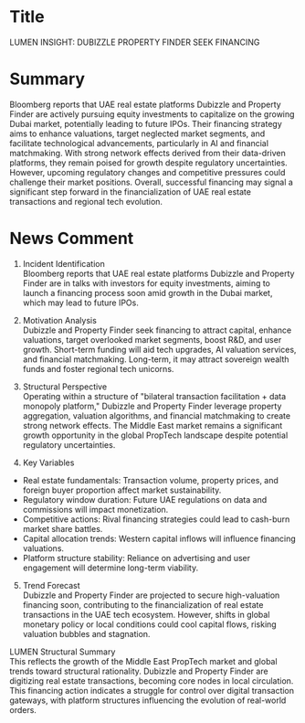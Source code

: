 # Title
LUMEN INSIGHT: DUBIZZLE PROPERTY FINDER SEEK FINANCING

# Summary
Bloomberg reports that UAE real estate platforms Dubizzle and Property Finder are actively pursuing equity investments to capitalize on the growing Dubai market, potentially leading to future IPOs. Their financing strategy aims to enhance valuations, target neglected market segments, and facilitate technological advancements, particularly in AI and financial matchmaking. With strong network effects derived from their data-driven platforms, they remain poised for growth despite regulatory uncertainties. However, upcoming regulatory changes and competitive pressures could challenge their market positions. Overall, successful financing may signal a significant step forward in the financialization of UAE real estate transactions and regional tech evolution.

# News Comment
1. Incident Identification  
Bloomberg reports that UAE real estate platforms Dubizzle and Property Finder are in talks with investors for equity investments, aiming to launch a financing process soon amid growth in the Dubai market, which may lead to future IPOs.

2. Motivation Analysis  
Dubizzle and Property Finder seek financing to attract capital, enhance valuations, target overlooked market segments, boost R&D, and user growth. Short-term funding will aid tech upgrades, AI valuation services, and financial matchmaking. Long-term, it may attract sovereign wealth funds and foster regional tech unicorns.

3. Structural Perspective  
Operating within a structure of "bilateral transaction facilitation + data monopoly platform," Dubizzle and Property Finder leverage property aggregation, valuation algorithms, and financial matchmaking to create strong network effects. The Middle East market remains a significant growth opportunity in the global PropTech landscape despite potential regulatory uncertainties.

4. Key Variables  
- Real estate fundamentals: Transaction volume, property prices, and foreign buyer proportion affect market sustainability.  
- Regulatory window duration: Future UAE regulations on data and commissions will impact monetization.  
- Competitive actions: Rival financing strategies could lead to cash-burn market share battles.  
- Capital allocation trends: Western capital inflows will influence financing valuations.  
- Platform structure stability: Reliance on advertising and user engagement will determine long-term viability.

5. Trend Forecast  
Dubizzle and Property Finder are projected to secure high-valuation financing soon, contributing to the financialization of real estate transactions in the UAE tech ecosystem. However, shifts in global monetary policy or local conditions could cool capital flows, risking valuation bubbles and stagnation.

LUMEN Structural Summary  
This reflects the growth of the Middle East PropTech market and global trends toward structural rationality. Dubizzle and Property Finder are digitizing real estate transactions, becoming core nodes in local circulation. This financing action indicates a struggle for control over digital transaction gateways, with platform structures influencing the evolution of real-world orders.
